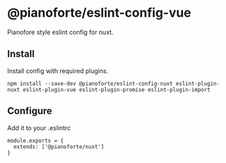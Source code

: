 # @pianoforte/eslint-config-vue

Pianofore style eslint config for nuxt.

## Install

Install config with required plugins.

```
npm install --save-dev @pianoforte/eslint-config-nuxt eslint-plugin-nuxt eslint-plugin-vue eslint-plugin-promise eslint-plugin-import
```

## Configure

Add it to your .eslintrc

```.eslintrc
module.exports = {
  extends: ['@pianoforte/nuxt']
}
```
